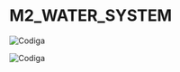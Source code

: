 # M2_WATER_SYSTEM

![Codiga](https://api.codiga.io/project/32942/score/svg)  


![Codiga](https://api.codiga.io/project/32942/status/svg)

